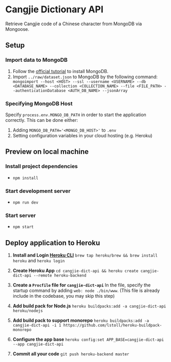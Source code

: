 # Cangjie Dictionary API #

Retrieve Cangjie code of a Chinese character from MongoDB via Mongoose.

## Setup ##

### Import data to MongoDB ###
1. Follow the [official tutorial](https://docs.mongodb.com/manual/tutorial/install-mongodb-on-os-x/) to install MongoDB.
2. Import `../raw/dataset.json` to MongoDB by the following command: ` mongoimport --host <HOST> --ssl --username <USERNAME> --db <DATABASE_NAME> --collection <COLLECTION_NAME> --file <FILE_PATH> --authenticationDatabase <AUTH_DB_NAME> --jsonArray`

### Specifying MongoDB Host ###
Specify `process.env.MONGO_DB_PATH` in order to start the application correctly. This can be done either:
1. Adding `MONGO_DB_PATH='<MONGO_DB_HOST>'` to `.env`
2. Setting configuration variables in your cloud hosting (e.g. Heroku)

## Preview on local machine ##

### Install project dependencies ###
* `npm install`

### Start development server ###
* `npm run dev`

### Start server ###
* `npm start`

## Deploy application to Heroku ##
1. **Install and Login [Heroku CLI](https://devcenter.heroku.com/articles/heroku-cli)**
`brew tap heroku/brew && brew install heroku` and `heroku login`

2. **Create Heroku App**
`cd cangjie-dict-api && heroku create cangjie-dict-api --remote heroku-backend`

3. **Create a `Procfile` file for `cangjie-dict-api`**
In the file, specify the startup command by adding `web: node ./bin/www`. (This file is already include in the codebase, you may skip this step)

4. **Add build pack for Node.js**
`heroku buildpacks:add -a cangjie-dict-api heroku/nodejs`

5. **Add build pack to support monorepo**
`heroku buildpacks:add -a cangjie-dict-api -i 1 https://github.com/lstoll/heroku-buildpack-monorepo`

6. **Configure the app base**
`heroku config:set APP_BASE=cangjie-dict-api --app cangjie-dict-api`

7. **Commit all your code**
`git push heroku-backend master`
